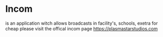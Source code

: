 # Incom
is an application witch allows broadcasts in facility's, schools, exetra for cheap
please visit the offical incom page https://plasmastarstudios.com
